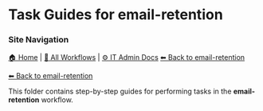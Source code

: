 # Task Guides for email-retention

### Site Navigation
[🏠 Home](../../../README.md) | [📂 All Workflows](../../../users/users.md) | [⚙ IT Admin Docs](../../../it-admins/README.md)
[⬅ Back to email-retention](../README.md)

[⬅ Back to email-retention](../README.md)

This folder contains step-by-step guides for performing tasks in the **email-retention** workflow.